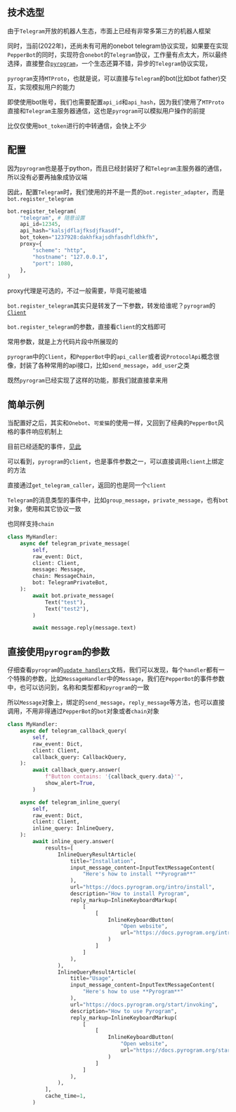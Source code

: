 ## 技术选型

由于`Telegram`开放的机器人生态，市面上已经有非常多第三方的机器人框架

同时，当前(2022年)，还尚未有可用的onebot telegram协议实现，如果要在实现`PepperBot`的同时，实现符合`onebot`的`Telegram`协议，工作量有点太大，所以最终选择，直接整合[`pyrogram`](https://docs.pyrogram.org/)，一个生态还算不错，异步的`Telegram`协议实现，

`pyrogram`支持`MTProto`，也就是说，可以直接与`Telegram`的bot(比如bot father)交互，实现模拟用户的能力

即使使用bot账号，我们也需要配置`api_id`和`api_hash`，因为我们使用了`MTProto`直接和`Telegram`主服务器通信，这也是`pyrogram`可以模拟用户操作的前提

比仅仅使用`bot_token`进行的中转通信，会快上不少

## 配置

因为`pyrogram`也是基于python，而且已经封装好了和`Telegram`主服务器的通信，所以没有必要再抽象成协议端

因此，配置`Telegram`时，我们使用的并不是一贯的`bot.register_adapter`，而是`bot.register_telegram`

```py
bot.register_telegram(
    "telegram", # 随意设置
    api_id=12345,
    api_hash="kalsjdflajfksdjfkasdf",
    bot_token="1237928:dakhfkajsdhfasdhfldhkfh",
    proxy={
        "scheme": "http",
        "hostname": "127.0.0.1",
        "port": 1080,
    },
)
```

proxy代理是可选的，不过一般需要，毕竟可能被墙

`bot.register_telegram`其实只是转发了一下参数，转发给谁呢？`pyrogram`的[`Client`](https://docs.pyrogram.org/api/client)

`bot.register_telegram`的参数，直接看`Client`的文档即可

常用参数，就是上方代码片段中所展现的

`pyrogram`中的`Client`，和`PepperBot`中的`api_caller`或者说`ProtocolApi`概念很像，封装了各种常用的api接口，比如`send_message`，`add_user`之类

既然`pyrogram`已经实现了这样的功能，那我们就直接拿来用

## 简单示例

当配置好之后，其实和`Onebot`、`可爱猫`的使用一样，又回到了经典的`PepperBot`风格的事件响应机制上

目前已经适配的事件，[见此](../../API/事件参数/Telegram.md)

可以看到，`pyrogram`的`client`，也是事件参数之一，可以直接调用`client`上绑定的方法

直接通过`get_telegram_caller`，返回的也是同一个`client`

`Telegram`的消息类型的事件中，比如`group_message`，`private_message`，也有`bot`对象，使用和其它协议一致

也同样支持`chain`

```py
class MyHandler:
    async def telegram_private_message(
        self,
        raw_event: Dict,
        client: Client,
        message: Message,
        chain: MessageChain,
        bot: TelegramPrivateBot,
    ):
        await bot.private_message(
            Text("test"),
            Text("test2"),
        )

        await message.reply(message.text)
```

## 直接使用`pyrogram`的参数

仔细查看`pyrogram`的[`update handlers`](https://docs.pyrogram.org/api/handlers#pyrogram.handlers.MessageHandler)文档，我们可以发现，每个`handler`都有一个特殊的参数，比如`MessageHandler`中的`Message`，我们在`PepperBot`的事件参数中，也可以访问到，名称和类型都和`pyrogram`的一致

所以`Message`对象上，绑定的`send_message`，`reply_message`等方法，也可以直接调用，不用非得通过`PepperBot`的`bot`对象或者`chain`对象

```py
class MyHandler:
    async def telegram_callback_query(
        self,
        raw_event: Dict,
        client: Client,
        callback_query: CallbackQuery,
    ):
        await callback_query.answer(
            f"Button contains: '{callback_query.data}'",
            show_alert=True,
        )

    async def telegram_inline_query(
        self,
        raw_event: Dict,
        client: Client,
        inline_query: InlineQuery,
    ):
        await inline_query.answer(
            results=[
                InlineQueryResultArticle(
                    title="Installation",
                    input_message_content=InputTextMessageContent(
                        "Here's how to install **Pyrogram**"
                    ),
                    url="https://docs.pyrogram.org/intro/install",
                    description="How to install Pyrogram",
                    reply_markup=InlineKeyboardMarkup(
                        [
                            [
                                InlineKeyboardButton(
                                    "Open website",
                                    url="https://docs.pyrogram.org/intro/install",
                                )
                            ]
                        ]
                    ),
                ),
                InlineQueryResultArticle(
                    title="Usage",
                    input_message_content=InputTextMessageContent(
                        "Here's how to use **Pyrogram**"
                    ),
                    url="https://docs.pyrogram.org/start/invoking",
                    description="How to use Pyrogram",
                    reply_markup=InlineKeyboardMarkup(
                        [
                            [
                                InlineKeyboardButton(
                                    "Open website",
                                    url="https://docs.pyrogram.org/start/invoking",
                                )
                            ]
                        ]
                    ),
                ),
            ],
            cache_time=1,
        )
```

